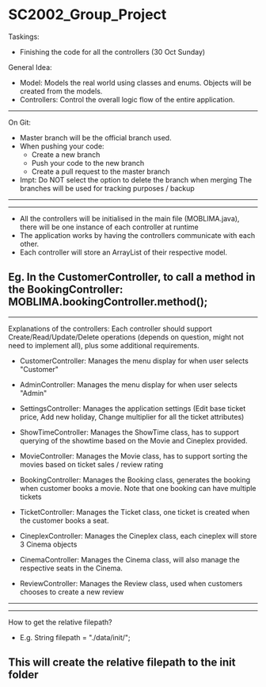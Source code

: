 # SC2002_Group_Project

Taskings:
- Finishing the code for all the controllers (30 Oct Sunday)

General Idea:
- Model: Models the real world using classes and enums. Objects will be created from the models. 
- Controllers: Control the overall logic flow of the entire application. 

----------------------
On Git:
- Master branch will be the official branch used.
- When pushing your code:
    - Create a new branch
    - Push your code to the new branch
    - Create a pull request to the master branch
- Impt: Do NOT select the option to delete the branch when merging
        The branches will be used for tracking purposes / backup 
----------------------
----------------------
- All the controllers will be initialised in the main file (MOBLIMA.java), there will be one instance of each controller at runtime
- The application works by having the controllers communicate with each other.
- Each controller will store an ArrayList of their respective model.

Eg. In the CustomerController, to call a method in the BookingController:
MOBLIMA.bookingController.method();
----------------------
----------------------
Explanations of the controllers:
Each controller should support Create/Read/Update/Delete operations (depends on question, might not need to implement all), plus some additional requirements.

- CustomerController: Manages the menu display for when user selects "Customer"

- AdminController:    Manages the menu display for when user selects "Admin"

- SettingsController: Manages the application settings (Edit base ticket price, Add new holiday, Change multiplier for all the ticket attributes)

- ShowTimeController: Manages the ShowTime class, has to support querying of the showtime based on the Movie and Cineplex provided.

- MovieController: Manages the Movie class, has to support sorting the movies based on ticket sales / review rating

- BookingController: Manages the Booking class, generates the booking when customer books a movie. Note that one booking can have multiple tickets

- TicketController: Manages the Ticket class, one ticket is created when the customer books a seat. 

- CineplexController: Manages the Cineplex class, each cineplex will store 3 Cinema objects

- CinemaController: Manages the Cinema class, will also manage the respective seats in the Cinema. 

- ReviewController: Manages the Review class, used when customers chooses to create a new review

----------------------
----------------------
How to get the relative filepath?
- E.g. String filepath = "./data/init/";

This will create the relative filepath to the init folder
----------------------
